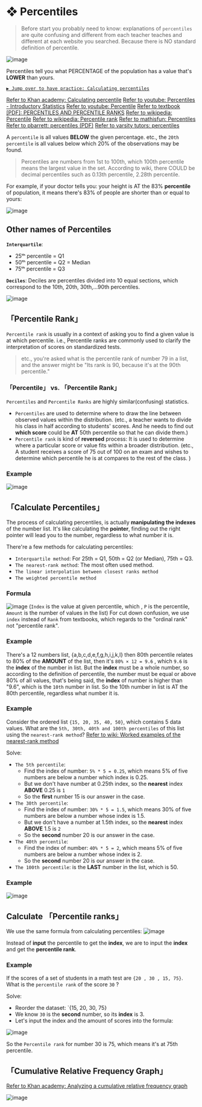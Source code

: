 #  ❖ Percentiles

> Before start you probably need to know: explanations of `percentiles` are quite confusing and different from each teacher teaches and different at each website you searched. Because there is NO standard definition of percentile.

![image](https://user-images.githubusercontent.com/14041622/43767217-1c29d3b4-9a67-11e8-8a7d-074416fe6158.png)


Percentiles tell you what PERCENTAGE of the population has a value that's **LOWER** than yours.

[`▶︎ Jump over to have practice: Calculating percentiles`](https://www.khanacademy.org/math/ap-statistics/density-curves-normal-distribution-ap/modal/e/calculating-percentiles)

[Refer to Khan academy: Calculating percentile](https://www.khanacademy.org/math/ap-statistics/density-curves-normal-distribution-ap/modal/v/calculating-percentile)
[Refer to youtube: Percentiles - Introductory Statistics](https://www.youtube.com/watch?v=mDJvDRvvDXo)
[Refer to youtube: Percentile](https://www.youtube.com/watch?v=RQ_PWoL6rcw)
[Refer to textbook [PDF]: PERCENTILES AND PERCENTILE RANKS](https://harding.edu/sbreezeel/460%20files/statbook/chapter5.pdf)
[Refer to wikipedia: Percentile](https://www.wikiwand.com/en/Percentile#)
[Refer to wikipedia: Percentile rank](https://www.wikiwand.com/en/Percentile_rank)
[Refer to mathisfun: Percentiles](https://www.mathsisfun.com/data/percentiles.html)
[Refer to pbarrett: percentiles (PDF)](http://www.pbarrett.net/techpapers/percentiles.pdf)
[Refer to varsity tutors: percentiles](https://www.varsitytutors.com/hotmath/hotmath_help/topics/percentile)

A `percentile` is all values **BELOW** the given percentage. etc., the `20th percentile` is all values below which 20% of the observations may be found.

> Percentiles are numbers from 1st to 100th, which 100th percentile means the largest value in the set.
According to wiki, there COULD be decimal percentiles such as 0.13th percentile, 2.28th percentile.

For example, if your doctor tells you: your height is AT the 83% **percentile** of population, it means there's 83% of people are shorter than or equal to yours:

![image](https://user-images.githubusercontent.com/14041622/43727694-4a3427d8-99d5-11e8-8ba3-74b4b6e21330.png)

## Other names of Percentiles

**`Interquartile`**:
- 25ᵗʰ percentile = Q1
- 50ᵗʰ percentile = Q2 = Median
- 75ᵗʰ percentile = Q3

**`Deciles`**:
Deciles are percentiles divided into 10 equal sections, which correspond to the 10th, 20th, 30th,...90th percentiles. 

![image](https://user-images.githubusercontent.com/14041622/43760736-9681a9e6-9a55-11e8-90b8-fd1e5032f90b.png)


## 「Percentile Rank」

`Percentile rank` is usually in a context of asking you to find a given value is at which percentile.
i.e., Percentile ranks are commonly used to clarify the interpretation of scores on standardized tests. 

> etc., you're asked what is the percentile rank of number 79 in a list, and the answer might be "Its rank is 90, because it's at the 90th percentile."

### 「Percentile」 vs. 「Percentile Rank」

`Percentiles` and `Percentile Ranks` are highly similar(confusing) statistics. 
- `Percentiles` are used to determine where to draw the line between observed values within the distribution. 
(etc., a teacher wants to divide his class in half according to students' scores. And he needs to find out **which score** could be **AT** 50th percentile so that he can divide them.)
- `Percentile rank` is kind of **reversed** process: It is used to determine where a particular score or value fits within a broader distribution. 
(etc., A student receives a score of 75 out of 100 on an exam and wishes to determine which percentile he is at compares to the rest of the class. )

### Example
![image](https://user-images.githubusercontent.com/14041622/43756764-b0de0a80-9a48-11e8-9036-f9642f471a45.png)


## 「Calculate Percentiles」

The process of calculating percentiles, is actually **manipulating the indexes** of the number list. It's like calculating the **pointer**, finding out the right pointer will lead you to the number, regardless to what number it is.

There're a few methods for calculating percentiles:
- `Interquartile method`: For 25th = Q1, 50th = Q2 (or Median), 75th = Q3.
- `The nearest-rank method`: The most often used method.
- `The linear interpolation between closest ranks method`
- `The weighted percentile method`

### Formula
![image](https://user-images.githubusercontent.com/14041622/43768008-f271969a-9a68-11e8-979a-adf8ca6a7bf4.png)
(`Index` is the value at given percentile, which , `P` is the percentile, `Amount` is the number of values in the list)
For cut down confusion, we use `index` instead of `Rank` from textbooks, which regards to the "ordinal rank" not "percentile rank".


### Example
There's a 12 numbers list, {a,b,c,d,e,f,g,h,i,j,k,l}
then 80th percentile relates to 80% of the **AMOUNT** of the list, 
then it's `80% × 12 = 9.6` , which `9.6` is the **index** of the number in list.
But the **index** must be a whole number, 
so according to the definition of percentile, the number must be equal or above 80% of all values,
that's being said, the **index** of number is higher than "9.6", which is the `10th` number in list.
So the 10th number in list is AT the 80th percentile, regardless what number it is.

### Example
Consider the ordered list `{15, 20, 35, 40, 50}`, which contains 5 data values. What are the `5th, 30th, 40th and 100th percentiles` of this list using the `nearest-rank method`?
[Refer to wiki: Worked examples of the nearest-rank method](https://www.wikiwand.com/en/Percentile#/Worked_examples_of_the_nearest-rank_method)

Solve:
- `The 5th percentile`:
    - Find the index of number: `5% * 5 = 0.25`, which means 5% of five numbers are below a number which index is 0.25.
    - But we don't have number at 0.25th index, so the **nearest** index **ABOVE** 0.25 is `1`
    - So the **first** number 15 is our answer in the case.
- `The 30th percentile`:
    - Find the index of number: `30% * 5 = 1.5`, which means 30% of five numbers are below a number whose index is 1.5.
    - But we don't have a number at 1.5th index, so the **nearest** index **ABOVE** 1.5 is `2`
    - So the **second** number 20 is our answer in the case.
- `The 40th percentile`:
    - Find the index of number: `40% * 5 = 2`, which means 5% of five numbers are below a number whose index is 2.
    - So the **second** number 20 is our answer in the case.
- `The 100th percentile`: is the **LAST** number in the list, which is 50.


### Example
![image](https://user-images.githubusercontent.com/14041622/43766790-f89aaf28-9a65-11e8-87fd-b6a964819b25.png)


## Calculate 「Percentile ranks」

We use the same formula from calculating percentiles:
![image](https://user-images.githubusercontent.com/14041622/43768008-f271969a-9a68-11e8-979a-adf8ca6a7bf4.png)

Instead of **input** the percentile to get the **index**, we are to input the **index** and get the **percentile rank**.

### Example
If the scores of a set of students in a math test are `{20 , 30 , 15, 75}`.
What is the `percentile rank` of the score `30` ?

Solve:
- Reorder the dataset: `{15, 20, 30, 75}
- We know `30` is the **second** number, so its **index** is 3.
- Let's input the index and the amount of scores into the formula:

![image](https://user-images.githubusercontent.com/14041622/43768616-5495ab76-9a6a-11e8-9b29-fde7e13e1324.png)

So the `Percentile rank` for number 30 is 75, which means it's at 75th percentile.


## 「Cumulative Relative Frequency Graph」
[Refer to Khan academy: Analyzing a cumulative relative frequency graph](https://www.khanacademy.org/math/ap-statistics/density-curves-normal-distribution-ap/modal/v/analyzing-a-cumulative-relative-frequency-graph)

![image](https://user-images.githubusercontent.com/14041622/43708397-eff8c4be-999c-11e8-837f-7fe6a1d16ae8.png)

